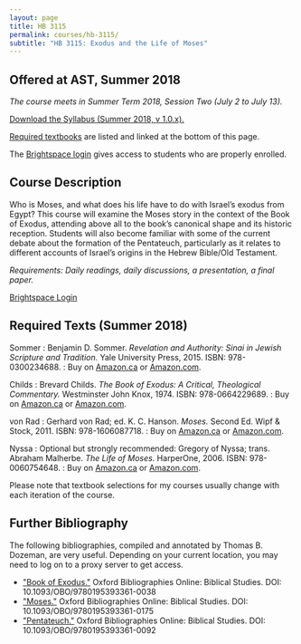 ```yaml
---
layout: page
title: HB 3115
permalink: courses/hb-3115/
subtitle: "HB 3115: Exodus and the Life of Moses"
---
```


## Offered at AST, Summer 2018

*The course meets in Summer Term 2018, Session Two (July 2 to July 13).*

[Download the Syllabus (Summer 2018, v 1.0.x).](https://github.com/danieldriver/Syllabi/raw/master/HB/HB%203115-Exodus%20and%20Moses.pdf)

[Required textbooks](#required-texts-summer-2018) are listed and linked at the bottom of this page.

The [Brightspace login](https://smu.brightspace.com/d2l/login) gives access to students who are properly enrolled.

## Course Description

Who is Moses, and what does his life have to do with Israel’s exodus
from Egypt? This course will examine the Moses story in the context of
the Book of Exodus, attending above all to the book’s canonical shape
and its historic reception. Students will also become familiar with some
of the current debate about the formation of the Pentateuch,
particularly as it relates to different accounts of Israel’s origins in
the Hebrew Bible/Old Testament.

*Requirements: Daily readings, daily discussions, a presentation, a final paper.*

<!-- [Syllabus (Winter 2018)](#) -->

[Brightspace Login](https://smu.brightspace.com/d2l/login)

## Required Texts (Summer 2018)

Sommer
: Benjamin D. Sommer. *Revelation and Authority: Sinai in Jewish Scripture and Tradition.* Yale University Press, 2015. ISBN: 978-0300234688.
: Buy on [Amazon.ca](https://amzn.to/2uRJgUa) or [Amazon.com](https://amzn.to/2q3Kq9u).

Childs
: Brevard Childs. *The Book of Exodus: A Critical, Theological Commentary.* Westminster John Knox, 1974. ISBN: 978-0664229689.
: Buy on [Amazon.ca](https://amzn.to/2uOA6rC) or [Amazon.com](https://amzn.to/2EjB8LM).

von Rad
: Gerhard von Rad; ed. K. C. Hanson. *Moses.* Second Ed. Wipf & Stock, 2011. ISBN: 978-1606087718.
: Buy on [Amazon.ca](https://amzn.to/2q6tyin) or [Amazon.com](https://amzn.to/2q5HTfb).

Nyssa
: Optional but strongly recommended: Gregory of Nyssa; trans. Abraham Malherbe. *The Life of Moses.* HarperOne, 2006. ISBN: 978-0060754648.
: Buy on [Amazon.ca](https://amzn.to/2GWKrqg) or [Amazon.com](https://amzn.to/2JiTmRb).

Please note that textbook selections for my courses usually change with each iteration of the course.

## Further Bibliography

The following bibliographies, compiled and annotated by Thomas B. Dozeman, are very useful. Depending on your current location, you may need to log on to a proxy server to get access.

- ["Book of Exodus."](http://ezproxy.astheology.ns.ca:2048/login?url=http://www.oxfordbibliographies.com/view/document/obo-9780195393361/obo-9780195393361-0038.xml) Oxford Bibliographies Online: Biblical Studies. DOI: 10.1093/OBO/9780195393361-0038
- ["Moses."](http://ezproxy.astheology.ns.ca:2048/login?url=http://www.oxfordbibliographies.com/view/document/obo-9780195393361/obo-9780195393361-0175.xml) Oxford Bibliographies Online: Biblical Studies. DOI: 10.1093/OBO/9780195393361-0175
- ["Pentateuch."](http://ezproxy.astheology.ns.ca:2048/login?url=http://www.oxfordbibliographies.com/view/document/obo-9780195393361/obo-9780195393361-0092.xml) Oxford Bibliographies Online: Biblical Studies. DOI: 10.1093/OBO/9780195393361-0092
